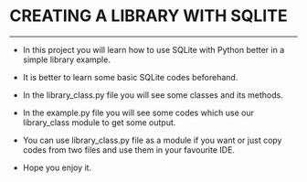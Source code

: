 # CREATING A LIBRARY WITH SQLITE
---
* In this project you will learn how to use SQLite with Python better in a simple library example.

* It is better to learn some basic SQLite codes beforehand.
  
* In the library_class.py file you will see some classes and its methods.

* In the example.py file you will see some codes which use our library_class module to get some output. 

* You can use library_class.py file as a module if you want or just copy codes from two files and use them in your favourite IDE.

* Hope you enjoy it.
